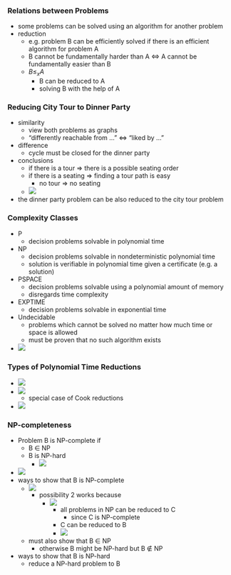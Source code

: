 ### Relations between Problems
+ some problems can be solved using an algorithm for another problem
+ reduction
	+ e.g. problem B can be efficiently solved if there is an efficient algorithm for problem A
	+ B cannot be fundamentally harder than A $\iff$ A cannot be fundamentally easier than B
	+ $B ≤_x A$
		+ B can be reduced to A
		+ solving B with the help of A 

### Reducing City Tour to Dinner Party
+ similarity
	+ view both problems as graphs
	+ “differently reachable from …” $\iff$ “liked by …”
+ difference
	+ cycle must be closed for the dinner party
+ conclusions
	+ if there is a tour $\Rightarrow$ there is a possible seating order
	+ if there is a seating $\Rightarrow$ finding a tour path is easy
		+ no tour $\Rightarrow$ no seating
	+ ![](../../z_images/Pasted%20image%2020231003170559.png)
+ the dinner party problem can be also reduced to the city tour problem

### Complexity Classes
+ P
	+ decision problems solvable in polynomial time
+ NP
	+ decision problems solvable in nondeterministic polynomial time 
	+ solution is verifiable in polynomial time given a certificate (e.g. a solution)
+ PSPACE
	+ decision problems solvable using a polynomial amount of memory
	+ disregards time complexity
+ EXPTIME
	+ decision problems solvable in exponential time
+ Undecidable
	+ problems which cannot be solved no matter how much time or space is allowed
	+ must be proven that no such algorithm exists
+ ![](../../z_images/Pasted%20image%2020231003172704.png)

### Types of Polynomial Time Reductions
+ ![](../../z_images/Pasted%20image%2020231003173203.png)
+ ![](../../z_images/Pasted%20image%2020231003173301.png)
	+ special case of Cook reductions
+ ![](../../z_images/Pasted%20image%2020231003173516.png)

### NP-completeness
+ Problem B is NP-complete if
	+ B ∈ NP
	+ B is NP-hard
		+ ![](../../z_images/Pasted%20image%2020231003173825.png)
+ ![](../../z_images/Pasted%20image%2020231003175028.png)
+ ways to show that B is NP-complete
	+ ![](../../z_images/Pasted%20image%2020231003174119.png)
		+ possibility 2 works because 
			+ ![](../../z_images/Pasted%20image%2020231115155357.png)
				+ all problems in NP can be reduced to C
					+ since C is NP-complete
				+ C can be reduced to B
				+ ![](../../z_images/Pasted%20image%2020231003174042.png)
	+ must also show that B ∈ NP
		+ otherwise B might be NP-hard but B ∉ NP
+ ways to show that B is NP-hard
	+ reduce a NP-hard problem to B
